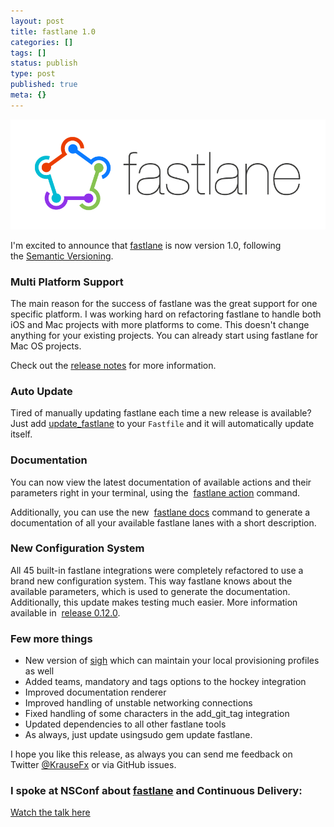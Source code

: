 ```yaml
---
layout: post
title: fastlane 1.0
categories: []
tags: []
status: publish
type: post
published: true
meta: {}
---
```


[![](/squarespace_images/static_545299aae4b0e9514fe30c95_54529a29e4b025a90f45cc50_55469f7fe4b0ebc5baf4a94d_1430691715096_fastlane+logo.pngfastlane+logo_)](https://fastlane.tools)
  
I'm excited to announce that [fastlane](https://fastlane.tools) is now version 1.0, following the [Semantic Versioning](http://semver.org/). 

### Multi Platform Support 

The main reason for the success of fastlane was the great support for one specific platform. I was working hard on refactoring fastlane to handle both iOS and Mac projects with more platforms to come. This doesn't change anything for your existing projects. You can already start using fastlane for Mac OS projects.

Check out the [release notes](https://github.com/KrauseFx/fastlane/releases/tag/0.11.0) for more information.

### Auto Update 


Tired of manually updating fastlane each time a new release is available? Just add [update_fastlane](https://github.com/KrauseFx/fastlane/blob/master/docs/Actions.md#update_fastlane) to your `Fastfile` and it will automatically update itself.

### Documentation 

You can now view the latest documentation of available actions and their parameters right in your terminal, using the 
[fastlane action](https://github.com/KrauseFx/fastlane/blob/master/docs/Actions.md#actions) command.

Additionally, you can use the new 
[fastlane docs](https://github.com/KrauseFx/fastlane/releases/tag/0.9.0) command to generate a documentation of all your available fastlane lanes with a short description.

### New Configuration System 

All 45 built-in fastlane integrations were completely refactored to use a brand new configuration system. This way fastlane knows about the available parameters, which is used to generate the documentation. Additionally, this update makes testing much easier. More information available in 
[release 0.12.0](https://github.com/KrauseFx/fastlane/releases/tag/0.12.0).

### Few more things

* New version of [sigh](https://github.com/KrauseFx/sigh#manage) which can maintain your local provisioning profiles as well
* Added teams, mandatory and tags options to the hockey integration
* Improved documentation renderer
* Improved handling of unstable networking connections
* Fixed handling of some characters in the add_git_tag integration
* Updated dependencies to all other fastlane tools
* As always, just update usingsudo gem update fastlane.

I hope you like this release, as always you can send me feedback on Twitter [@KrauseFx](https://twitter.com/KrauseFx) or via GitHub issues.

### I spoke at NSConf about [fastlane](https://fastlane.tools) and Continuous Delivery:

[Watch the talk here](https://vimeo.com/124317399)

